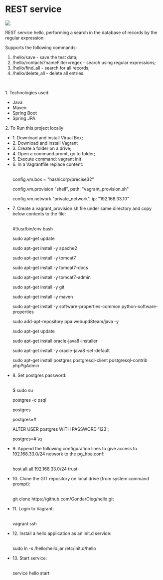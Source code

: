 <!DOCTYPE html>
<html lang="en">
<head>
    <meta charset="utf-8">
    <H1>REST service</H1>
</head>
<body>
<p><a href="https://travis-ci.org/GondarOleg/hello"><img
        src="https://travis-ci.org/GondarOleg/hello.svg?branch=master" style="max-width:100%;"></a>
<p>REST service hello, performing a search in the database of records by the regular expression.</p>
<p>Supports the following commands:</p>
<ol>
    <li> /hello/save - save the test data;</li>
    <li> /hello/contacts?nameFilter=regex - search using regular expressions;
    </li>
    <li> /hello/find_all - search for all records;</li>
    <li> /hello/delete_all - delete all entries.</li>
</ol>
<br>
<p>1. Technologies used</p>
<ul>
    <li>Java</li>
    <li>Maven</li>
    <li>Spring Boot</li>
    <li>Spring JPA</li>
</ul>
<p>2. To Run this project locally</p>
<ul>
    <li>1. Download and install Virual Box;</li>
    <li>2. Download and install Vagrant</li>
    <li>3. Create a folder on a drive;</li>
    <li>4. Open a command promt, go to folder;</li>
    <li>5. Execute command: vagrant init</li>
    <li>6. In a Vagrantfile replace content:</li>
    <br>
    <p>config.vm.box = "hashicorp/precise32"</p>
    <p>config.vm.provision "shell", path: "vagrant_provision.sh"</p>
    <p>config.vm.network "private_network", ip: "192.168.33.10"</p>
    <li>7. Create a vagrant_provision.sh file under same directory and copy below contents to the file:</li>
    <br>
    <p>#!/usr/bin/env bash
    <p>sudo apt-get update</p>
    <p>sudo apt-get install -y apache2</p>
    <p>sudo apt-get install -y tomcat7</p>
    <p>sudo apt-get install -y tomcat7-docs</p>
    <p>sudo apt-get install -y tomcat7-admin</p>
    <p>sudo apt-get install -y git</p>
    <p>sudo apt-get install -y maven</p>
    <p>sudo apt-get install -y software-properties-common python-software-properties</p>
    <p>sudo add-apt-repository ppa:webupd8team/java -y</p>
    <p>sudo apt-get update</p>
    <p>sudo apt-get install oracle-java8-installer</p>
    <p>sudo apt-get install -y oracle-java8-set-default</p>
    <p>sudo apt-get install postgres postgresql-client postgresql-contrib phpPgAdmin</p>
    <li>8. Set postgres password:</li>
    <br>
    <p>$ sudo su </p>
    <p>postgres -c psql </p>
    <p>postgres</p>
    <p>postgres=# </p>
    <p>ALTER USER postgres WITH PASSWORD '123';</p>
    <p>postgres=# \q</p>
    <li>9. Append the following configuration lines to give access to 192.168.33.0/24 network to the pg_hba.conf:</li>
    <br>
    <p>host all all 192.168.33.0/24 trust</p>
    <li>10. Clone the GIT repository on local drive (from system command prompt):</li>
    <br>
    <p>git clone https://github.com/GondarOleg/hello.git</p>
    <li>11. Login to Vagrant:</li>
    <br>
    <p>vagrant ssh</p>
    <li>12. Install a hello application as an init.d service:</li>
    <br>
    <p>sudo ln -s /hello/hello.jar /etc/init.d/hello</p>
    <li>13. Start service:</li>
    <br>
    <p>service hello start</p>
</body>
</html>